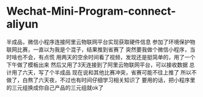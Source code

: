 # Wechat-Mini-Program-connect-aliyun
半成品，微信小程序连接阿里云物联网平台实现获取硬件信息
参加了环境保护物联网比赛，一直以为我是个混子，结果推到省赛了
突然要我做个微信小程序，当时啥也不会，有点慌
用两天的空余时间看了视频，发现还是挺简单的，用了一个下午做了模板出来
然后又用了3天连接到了阿里云物联网平台，可以接收数据
总计用了六天，写了个半成品
现在说和其他比赛冲突，省赛可能不往上推了
所以不做了，白熬了六天夜，不过也有时间仔细学习相关知识了
要用的话，把小程序里的三元组换成你自己产品的三元组就ok了
